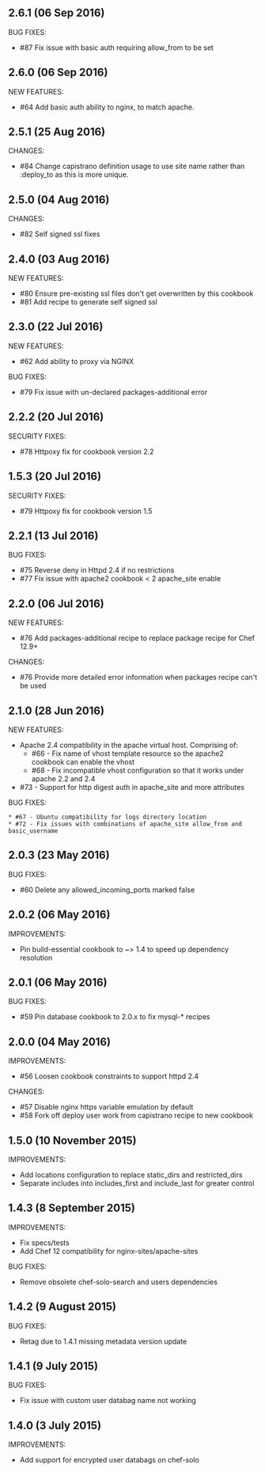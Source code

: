 ## 2.6.1 (06 Sep 2016)

BUG FIXES:

  * #87 Fix issue with basic auth requiring allow_from to be set

## 2.6.0 (06 Sep 2016)

NEW FEATURES:

  * #64 Add basic auth ability to nginx, to match apache.

## 2.5.1 (25 Aug 2016)

CHANGES:

  * #84 Change capistrano definition usage to use site name rather than :deploy_to as this is more unique.

## 2.5.0 (04 Aug 2016)

CHANGES:

  * #82 Self signed ssl fixes

## 2.4.0 (03 Aug 2016)

NEW FEATURES:

  * #80 Ensure pre-existing ssl files don't get overwritten by this cookbook
  * #81 Add recipe to generate self signed ssl

## 2.3.0 (22 Jul 2016)

NEW FEATURES:

  * #62 Add ability to proxy via NGINX

BUG FIXES:

  * #79 Fix issue with un-declared packages-additional error

## 2.2.2 (20 Jul 2016)

SECURITY FIXES:

  * #78 Httpoxy fix for cookbook version 2.2

## 1.5.3 (20 Jul 2016)

SECURITY FIXES:

  * #79 Httpoxy fix for cookbook version 1.5

## 2.2.1 (13 Jul 2016)

BUG FIXES:

  * #75 Reverse <Directory /> deny in Httpd 2.4 if no restrictions
  * #77 Fix issue with apache2 cookbook < 2 apache_site enable

## 2.2.0 (06 Jul 2016)

NEW FEATURES:

  * #76 Add packages-additional recipe to replace package recipe for Chef 12.9+

CHANGES:

  * #76 Provide more detailed error information when packages recipe can't be used

## 2.1.0 (28 Jun 2016)

NEW FEATURES:

  * Apache 2.4 compatibility in the apache virtual host. Comprising of:
    * #66 - Fix name of vhost template resource so the apache2 cookbook can enable the vhost
    * #68 - Fix incompatible vhost configuration so that it works under apache 2.2 and 2.4
  * #73 - Support for http digest auth in apache_site and more attributes

BUG FIXES:

    * #67 - Ubuntu compatibility for logs directory location
    * #72 - Fix issues with combinations of apache_site allow_from and basic_username

## 2.0.3 (23 May 2016)

BUG FIXES:

  * #60 Delete any allowed_incoming_ports marked false

## 2.0.2 (06 May 2016)

IMPROVEMENTS:

  * Pin build-essential cookbook to ~> 1.4 to speed up dependency resolution

## 2.0.1 (06 May 2016)

BUG FIXES:

  * #59 Pin database cookbook to 2.0.x to fix mysql-* recipes

## 2.0.0 (04 May 2016)

IMPROVEMENTS:

  * #56 Loosen cookbook constraints to support httpd 2.4

CHANGES:

  * #57 Disable nginx https variable emulation by default
  * #58 Fork off deploy user work from capistrano recipe to new cookbook

## 1.5.0 (10 November 2015)

IMPROVEMENTS:

  * Add locations configuration to replace static_dirs and restricted_dirs
  * Separate includes into includes_first and include_last for greater control

## 1.4.3 (8 September 2015)

IMPROVEMENTS:

  * Fix specs/tests
  * Add Chef 12 compatibility for nginx-sites/apache-sites

BUG FIXES:

  * Remove obsolete chef-solo-search and users dependencies

## 1.4.2 (9 August 2015)

BUG FIXES:

  * Retag due to 1.4.1 missing metadata version update

## 1.4.1 (9 July 2015)

BUG FIXES:

  * Fix issue with custom user databag name not working

## 1.4.0 (3 July 2015)

IMPROVEMENTS:

  * Add support for encrypted user databags on chef-solo
